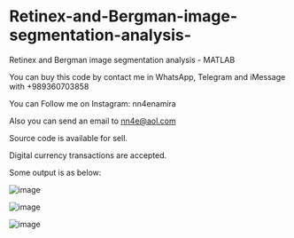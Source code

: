 # Retinex-and-Bergman-image-segmentation-analysis-
Retinex and Bergman image segmentation analysis - MATLAB

You can buy this code by contact me in WhatsApp, Telegram and iMessage with +989360703858

You can Follow me on Instagram: nn4enamira

Also you can send an email to nn4e@aol.com

Source code is available for sell.

Digital currency transactions are accepted.

Some output is as below:

![image](https://github.com/user-attachments/assets/a7b29247-68f5-450e-a924-731410568d46)

![image](https://github.com/user-attachments/assets/9becfda8-502c-4f7c-ac0f-65ec7a124ae7)

![image](https://github.com/user-attachments/assets/9338baf3-368e-4af8-bccb-0bb1820f7afe)



